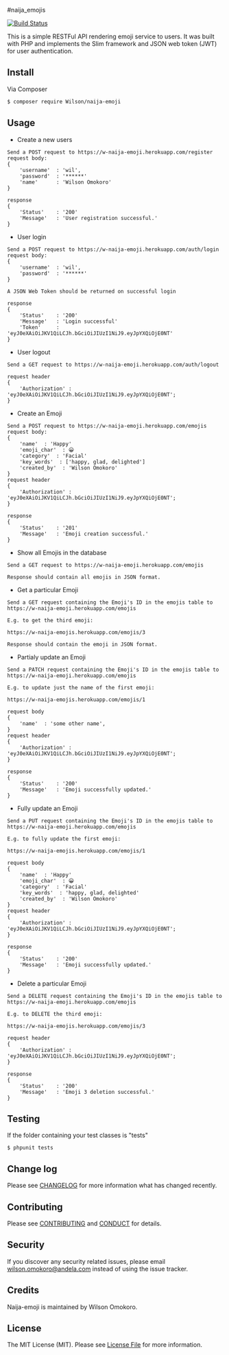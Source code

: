 #naija_emojis

[![Build Status](https://travis-ci.org/andela-womokoro/naija_emojis.svg)](https://travis-ci.org/andela-womokoro/naija_emojis)


This is a simple RESTFul API rendering emoji service to users. It was built with PHP and implements the Slim framework and JSON web token (JWT) for user authentication.

## Install

Via Composer

``` bash
$ composer require Wilson/naija-emoji
```

## Usage

- Create a new users

```
Send a POST request to https://w-naija-emoji.herokuapp.com/register
request body:
{
    'username'  : 'wil',
    'password'  : '******'
    'name'      : 'Wilson Omokoro'
}

response
{
    'Status'    : '200'
    'Message'   : 'User registration successful.'
}
```

- User login

```
Send a POST request to https://w-naija-emoji.herokuapp.com/auth/login
request body:
{
    'username'  : 'wil',
    'password'  : '******'
}

A JSON Web Token should be returned on successful login

response
{
    'Status'    : '200'
    'Message'   : 'Login successful'
    'Token'     : 'eyJ0eXAiOiJKV1QiLCJh.bGciOiJIUzI1NiJ9.eyJpYXQiOjE0NT'
}
```

- User logout

```
Send a GET request to https://w-naija-emoji.herokuapp.com/auth/logout

request header
{
    'Authorization' : 'eyJ0eXAiOiJKV1QiLCJh.bGciOiJIUzI1NiJ9.eyJpYXQiOjE0NT';
}
```

- Create an Emoji

```
Send a POST request to https://w-naija-emoji.herokuapp.com/emojis
request body:
{
    'name'  : 'Happy'
    'emoji_char'  : 😀
    'category'  : 'Facial'
    'key_words'  : ['happy, glad, delighted']
    'created_by'  : 'Wilson Omokoro'
}
request header
{
    'Authorization' : 'eyJ0eXAiOiJKV1QiLCJh.bGciOiJIUzI1NiJ9.eyJpYXQiOjE0NT';
}

response
{
    'Status'    : '201'
    'Message'   : 'Emoji creation successful.'
}
```

- Show all Emojis in the database

```
Send a GET request to https://w-naija-emoji.herokuapp.com/emojis

Response should contain all emojis in JSON format.
```

- Get a particular Emoji

```
Send a GET request containing the Emoji's ID in the emojis table to https://w-naija-emoji.herokuapp.com/emojis

E.g. to get the third emoji:

https://w-naija-emojis.herokuapp.com/emojis/3

Response should contain the emoji in JSON format.
```

- Partialy update an Emoji

```
Send a PATCH request containing the Emoji's ID in the emojis table to https://w-naija-emoji.herokuapp.com/emojis

E.g. to update just the name of the first emoji:

https://w-naija-emojis.herokuapp.com/emojis/1

request body
{
    'name'  : 'some other name',
}
request header
{
    'Authorization' : 'eyJ0eXAiOiJKV1QiLCJh.bGciOiJIUzI1NiJ9.eyJpYXQiOjE0NT';
}

response
{
    'Status'    : '200'
    'Message'   : 'Emoji successfully updated.'
}
```

- Fully update an Emoji

```
Send a PUT request containing the Emoji's ID in the emojis table to https://w-naija-emoji.herokuapp.com/emojis

E.g. to fully update the first emoji:

https://w-naija-emojis.herokuapp.com/emojis/1

request body
{
    'name'  : 'Happy'
    'emoji_char'  : 😀
    'category'  : 'Facial'
    'key_words'  : 'happy, glad, delighted'
    'created_by'  : 'Wilson Omokoro'
}
request header
{
    'Authorization' : 'eyJ0eXAiOiJKV1QiLCJh.bGciOiJIUzI1NiJ9.eyJpYXQiOjE0NT';
}

response
{
    'Status'    : '200'
    'Message'   : 'Emoji successfully updated.'
}
```

- Delete a particular Emoji

```
Send a DELETE request containing the Emoji's ID in the emojis table to https://w-naija-emoji.herokuapp.com/emojis

E.g. to DELETE the third emoji:

https://w-naija-emojis.herokuapp.com/emojis/3

request header
{
    'Authorization' : 'eyJ0eXAiOiJKV1QiLCJh.bGciOiJIUzI1NiJ9.eyJpYXQiOjE0NT';
}

response
{
    'Status'    : '200'
    'Message'   : 'Emoji 3 deletion successful.'
}
```


## Testing

If the  folder containing your test classes is "tests"

```
$ phpunit tests
```

## Change log

Please see [CHANGELOG](CHANGELOG.md) for more information what has changed recently.

## Contributing

Please see [CONTRIBUTING](CONTRIBUTING.md) and [CONDUCT](CONDUCT.md) for details.

## Security

If you discover any security related issues, please email wilson.omokoro@andela.com instead of using the issue tracker.

## Credits

Naija-emoji is maintained by Wilson Omokoro.

## License

The MIT License (MIT). Please see [License File](LICENSE.md) for more information.

[ico-version]: https://img.shields.io/packagist/v/league/:package_name.svg?style=flat-square
[ico-license]: https://img.shields.io/badge/license-MIT-brightgreen.svg?style=flat-square
[ico-travis]: https://img.shields.io/travis/thephpleague/:package_name/master.svg?style=flat-square
[ico-scrutinizer]: https://img.shields.io/scrutinizer/coverage/g/thephpleague/:package_name.svg?style=flat-square
[ico-code-quality]: https://img.shields.io/scrutinizer/g/thephpleague/:package_name.svg?style=flat-square
[ico-downloads]: https://img.shields.io/packagist/dt/league/:package_name.svg?style=flat-square

[link-packagist]: https://packagist.org/packages/league/:package_name
[link-travis]: https://travis-ci.org/thephpleague/:package_name
[link-scrutinizer]: https://scrutinizer-ci.com/g/thephpleague/:package_name/code-structure
[link-code-quality]: https://scrutinizer-ci.com/g/thephpleague/:package_name
[link-downloads]: https://packagist.org/packages/league/:package_name
[link-author]: https://github.com/:author_username
[link-contributors]: ../../contributors